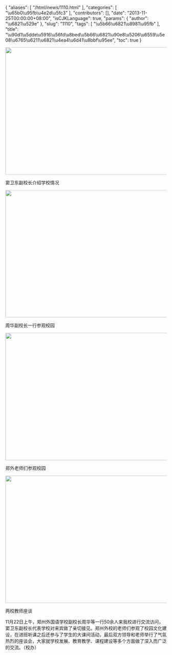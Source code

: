 {
    "aliases": [
        "/html/news/1110.html"
    ],
    "categories": [
        "\u65b0\u95fb\u4e2d\u5fc3"
    ],
    "contributors": [],
    "date": "2013-11-25T00:00:00+08:00",
    "isCJKLanguage": true,
    "params": {
        "author": "\u6821\u529e"
    },
    "slug": "1110",
    "tags": [
        "\u5b66\u6821\u8981\u95fb"
    ],
    "title": "\u90d1\u5dde\u5916\u56fd\u8bed\u5b66\u6821\u90e8\u5206\u6559\u5e08\u6765\u6211\u6821\u4ea4\u6d41\u8bbf\u95ee",
    "toc": true
}


<img
    src="https://cdn.tfls.online/mirror/full/5fa306c9f0a159a1126fedf044bfb3ec10438665.jpg"
    style="display:block;margin-left:auto;margin-right:auto;"
    decoding="async"
    fetchpriority="auto"
    loading="lazy"
    height="397"
    width="600"
/>




窦卫东副校长介绍学校情况





<img
    src="https://cdn.tfls.online/mirror/full/ec09df7074de4c4c2a8eaf6829ff88be66333f03.jpg"
    style="display:block;margin-left:auto;margin-right:auto;"
    decoding="async"
    fetchpriority="auto"
    loading="lazy"
    height="397"
    width="600"
/>




周华副校长一行参观校园





<img
    src="https://cdn.tfls.online/mirror/full/9d2d861766ffb965dc710d88ed599865ce28a68c.jpg"
    style="display:block;margin-left:auto;margin-right:auto;"
    decoding="async"
    fetchpriority="auto"
    loading="lazy"
    height="397"
    width="600"
/>




郑外老师们参观校园





<img
    src="https://cdn.tfls.online/mirror/full/d3d740544c41bfc310c983300b02d894e6a933f8.jpg"
    style="display:block;margin-left:auto;margin-right:auto;"
    decoding="async"
    fetchpriority="auto"
    loading="lazy"
    height="397"
    width="600"
/>




两校教师座谈




11月22日上午，郑州外国语学校副校长周华等一行50余人来我校进行交流访问，窦卫东副校长代表学校对来宾做了亲切接见。郑州外校的老师们参观了校园文化建设，在进班听课之后还参与了学生的大课间活动，最后双方领导和老师举行了气氛热烈的座谈会，大家就学校发展、教育教学、课程建设等多个方面做了深入而广泛的交流。（校办）




  



